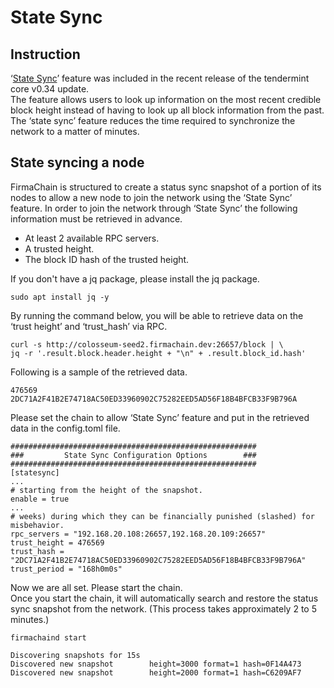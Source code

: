 # State Sync

## Instruction

‘[State Sync](https://docs.tendermint.com/v0.34/tendermint-core/state-sync.html#state-sync)’ feature was included in the recent release of the tendermint core v0.34 update.\
The feature allows users to look up information on the most recent credible block height instead of having to look up all block information from the past. The ‘state sync’ feature reduces the time required to synchronize the network to a matter of minutes.

## State syncing a node

FirmaChain is structured to create a status sync snapshot of a portion of its nodes to allow a new node to join the network using the ‘State Sync’ feature. In order to join the network through ‘State Sync’ the following information must be retrieved in advance.

* At least 2 available RPC servers.
* A trusted height.
* The block ID hash of the trusted height.

If you don't have a jq package, please install the jq package.

```
sudo apt install jq -y
```

By running the command below, you will be able to retrieve data on the ‘trust height’ and ‘trust\_hash’ via RPC.

```
curl -s http://colosseum-seed2.firmachain.dev:26657/block | \
jq -r '.result.block.header.height + "\n" + .result.block_id.hash'
```

Following is a sample of the retrieved data.

```
476569
2DC71A2F41B2E74718AC50ED33960902C75282EED5AD56F18B4BFCB33F9B796A
```

Please set the chain to allow ‘State Sync’ feature and put in the retrieved data in the config.toml file.

```
#######################################################
###         State Sync Configuration Options        ###
#######################################################
[statesync]
...
# starting from the height of the snapshot.
enable = true
...
# weeks) during which they can be financially punished (slashed) for misbehavior.
rpc_servers = "192.168.20.108:26657,192.168.20.109:26657"
trust_height = 476569
trust_hash = "2DC71A2F41B2E74718AC50ED33960902C75282EED5AD56F18B4BFCB33F9B796A"
trust_period = "168h0m0s"
```

Now we are all set. Please start the chain. \
Once you start the chain, it will automatically search and restore the status sync snapshot from the network. (This process takes approximately 2 to 5 minutes.)

```
firmachaind start

Discovering snapshots for 15s
Discovered new snapshot        height=3000 format=1 hash=0F14A473
Discovered new snapshot        height=2000 format=1 hash=C6209AF7
```
